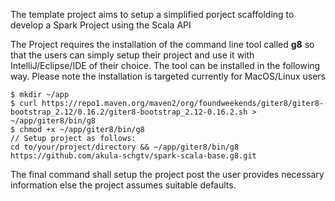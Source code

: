 The template project aims to setup a simplified porject scaffolding to develop a Spark Project using the Scala API



The Project requires the installation of the command line tool called **g8** so that the users can simply setup their project
and use it with IntelliJ/Eclipse/IDE of their choice.
The tool can be installed in the following way. Please note the installation is targeted currently for MacOS/Linux users

```
$ mkdir ~/app
$ curl https://repo1.maven.org/maven2/org/foundweekends/giter8/giter8-bootstrap_2.12/0.16.2/giter8-bootstrap_2.12-0.16.2.sh > ~/app/giter8/bin/g8
$ chmod +x ~/app/giter8/bin/g8
// Setup project as follows:
cd to/your/project/directory && ~/app/giter8/bin/g8 https://github.com/akula-schgtv/spark-scala-base.g8.git
```

The final command shall setup the project post the user provides necessary information else the project assumes suitable defaults.
